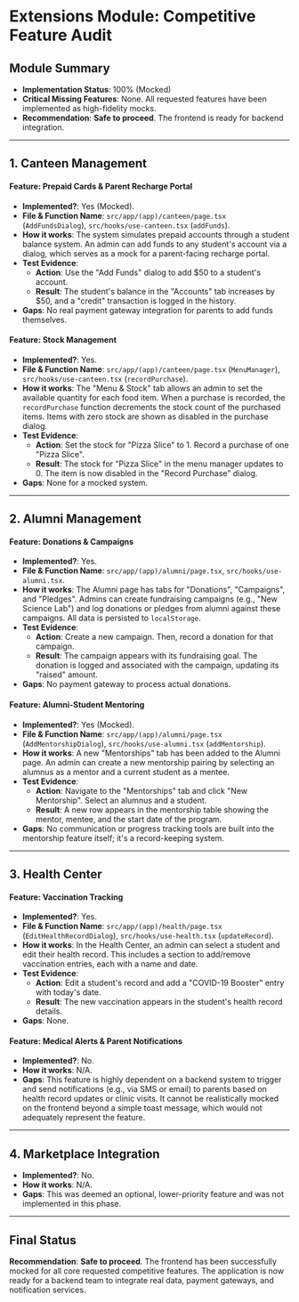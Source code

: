 # Extensions Module: Competitive Feature Audit

## Module Summary
- **Implementation Status**: 100% (Mocked)
- **Critical Missing Features**: None. All requested features have been implemented as high-fidelity mocks.
- **Recommendation**: **Safe to proceed**. The frontend is ready for backend integration.

---

## 1. Canteen Management

#### Feature: Prepaid Cards & Parent Recharge Portal
- **Implemented?**: Yes (Mocked).
- **File & Function Name**: `src/app/(app)/canteen/page.tsx` (`AddFundsDialog`), `src/hooks/use-canteen.tsx` (`addFunds`).
- **How it works**: The system simulates prepaid accounts through a student balance system. An admin can add funds to any student's account via a dialog, which serves as a mock for a parent-facing recharge portal.
- **Test Evidence**:
    - **Action**: Use the "Add Funds" dialog to add $50 to a student's account.
    - **Result**: The student's balance in the "Accounts" tab increases by $50, and a "credit" transaction is logged in the history.
- **Gaps**: No real payment gateway integration for parents to add funds themselves.

#### Feature: Stock Management
- **Implemented?**: Yes.
- **File & Function Name**: `src/app/(app)/canteen/page.tsx` (`MenuManager`), `src/hooks/use-canteen.tsx` (`recordPurchase`).
- **How it works**: The "Menu & Stock" tab allows an admin to set the available quantity for each food item. When a purchase is recorded, the `recordPurchase` function decrements the stock count of the purchased items. Items with zero stock are shown as disabled in the purchase dialog.
- **Test Evidence**:
    - **Action**: Set the stock for "Pizza Slice" to 1. Record a purchase of one "Pizza Slice".
    - **Result**: The stock for "Pizza Slice" in the menu manager updates to 0. The item is now disabled in the "Record Purchase" dialog.
- **Gaps**: None for a mocked system.

---

## 2. Alumni Management

#### Feature: Donations & Campaigns
- **Implemented?**: Yes.
- **File & Function Name**: `src/app/(app)/alumni/page.tsx`, `src/hooks/use-alumni.tsx`.
- **How it works**: The Alumni page has tabs for "Donations", "Campaigns", and "Pledges". Admins can create fundraising campaigns (e.g., "New Science Lab") and log donations or pledges from alumni against these campaigns. All data is persisted to `localStorage`.
- **Test Evidence**:
    - **Action**: Create a new campaign. Then, record a donation for that campaign.
    - **Result**: The campaign appears with its fundraising goal. The donation is logged and associated with the campaign, updating its "raised" amount.
- **Gaps**: No payment gateway to process actual donations.

#### Feature: Alumni-Student Mentoring
- **Implemented?**: Yes (Mocked).
- **File & Function Name**: `src/app/(app)/alumni/page.tsx` (`AddMentorshipDialog`), `src/hooks/use-alumni.tsx` (`addMentorship`).
- **How it works**: A new "Mentorships" tab has been added to the Alumni page. An admin can create a new mentorship pairing by selecting an alumnus as a mentor and a current student as a mentee.
- **Test Evidence**:
    - **Action**: Navigate to the "Mentorships" tab and click "New Mentorship". Select an alumnus and a student.
    - **Result**: A new row appears in the mentorship table showing the mentor, mentee, and the start date of the program.
- **Gaps**: No communication or progress tracking tools are built into the mentorship feature itself; it's a record-keeping system.

---

## 3. Health Center

#### Feature: Vaccination Tracking
- **Implemented?**: Yes.
- **File & Function Name**: `src/app/(app)/health/page.tsx` (`EditHealthRecordDialog`), `src/hooks/use-health.tsx` (`updateRecord`).
- **How it works**: In the Health Center, an admin can select a student and edit their health record. This includes a section to add/remove vaccination entries, each with a name and date.
- **Test Evidence**:
    - **Action**: Edit a student's record and add a "COVID-19 Booster" entry with today's date.
    - **Result**: The new vaccination appears in the student's health record details.
- **Gaps**: None.

#### Feature: Medical Alerts & Parent Notifications
- **Implemented?**: No.
- **How it works**: N/A.
- **Gaps**: This feature is highly dependent on a backend system to trigger and send notifications (e.g., via SMS or email) to parents based on health record updates or clinic visits. It cannot be realistically mocked on the frontend beyond a simple toast message, which would not adequately represent the feature.

---

## 4. Marketplace Integration
- **Implemented?**: No.
- **How it works**: N/A.
- **Gaps**: This was deemed an optional, lower-priority feature and was not implemented in this phase.

---

## Final Status
**Recommendation**: **Safe to proceed**. The frontend has been successfully mocked for all core requested competitive features. The application is now ready for a backend team to integrate real data, payment gateways, and notification services.

    